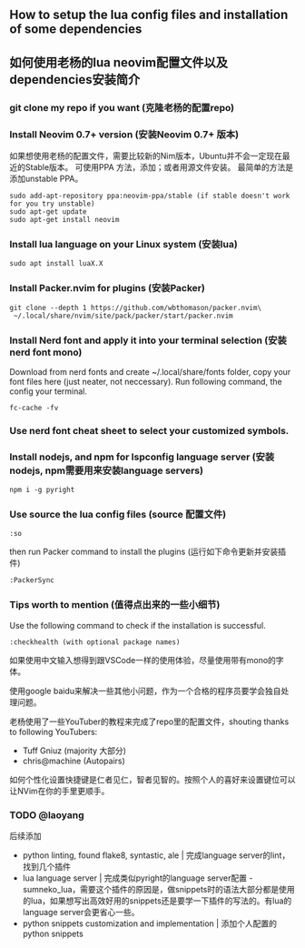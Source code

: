 ## How to setup the lua config files and installation of some dependencies
## 如何使用老杨的lua neovim配置文件以及dependencies安装简介

### git clone my repo if you want (克隆老杨的配置repo)

### Install Neovim 0.7+ version (安装Neovim 0.7+ 版本)
如果想使用老杨的配置文件，需要比较新的Nim版本，Ubuntu并不会一定现在最近的Stable版本。
可使用PPA 方法，添加；或者用源文件安装。
最简单的方法是添加unstable PPA。
```ubuntu
sudo add-apt-repository ppa:neovim-ppa/stable (if stable doesn't work for you try unstable)
sudo apt-get update
sudo apt-get install neovim
```

### Install lua language on your Linux system (安装lua)

```ubuntu
sudo apt install luaX.X
```

### Install Packer.nvim for plugins (安装Packer)
```ubuntu
git clone --depth 1 https://github.com/wbthomason/packer.nvim\
 ~/.local/share/nvim/site/pack/packer/start/packer.nvim
```

### Install Nerd font and apply it into your terminal selection (安装nerd font mono)

Download from nerd fonts and create ~/.local/share/fonts folder, copy your font files here (just neater, not neccessary). Run following command, the config your
terminal.

```ubuntu
fc-cache -fv
```

### Use nerd font cheat sheet to select your customized symbols. 

### Install nodejs, and npm for lspconfig language server (安装nodejs, npm需要用来安装language servers)
```ubuntu
npm i -g pyright
```

### Use source the lua config files (source 配置文件)
```vim
:so
```
then run Packer command to install the plugins (运行如下命令更新并安装插件)
```vim
:PackerSync
```

### Tips worth to mention (值得点出来的一些小细节)
Use the following command to check if the installation is successful.
```vim
:checkhealth (with optional package names)
```

如果使用中文输入想得到跟VSCode一样的使用体验，尽量使用带有mono的字体。

使用google baidu来解决一些其他小问题，作为一个合格的程序员要学会独自处理问题。

老杨使用了一些YouTuber的教程来完成了repo里的配置文件，shouting thanks to following YouTubers:
* Tuff Gniuz (majority 大部分)
* chris@machine (Autopairs)

如何个性化设置快捷键是仁者见仁，智者见智的。按照个人的喜好来设置键位可以让NVim在你的手里更顺手。

### TODO @laoyang
后续添加
* python linting, found flake8, syntastic, ale | 完成language server的lint，找到几个插件
* lua language server | 完成类似pyright的language server配置 - sumneko\_lua，需要这个插件的原因是，做snippets时的语法大部分都是使用的lua，如果想写出高效好用的snippets还是要学一下插件的写法的。有lua的language server会更省心一些。
* python snippets customization and implementation | 添加个人配置的python snippets

